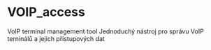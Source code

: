 # VOIP_access
VoIP terminal management tool
Jednoduchý nástroj pro správu VoIP terninálů a jejich přístupových dat
